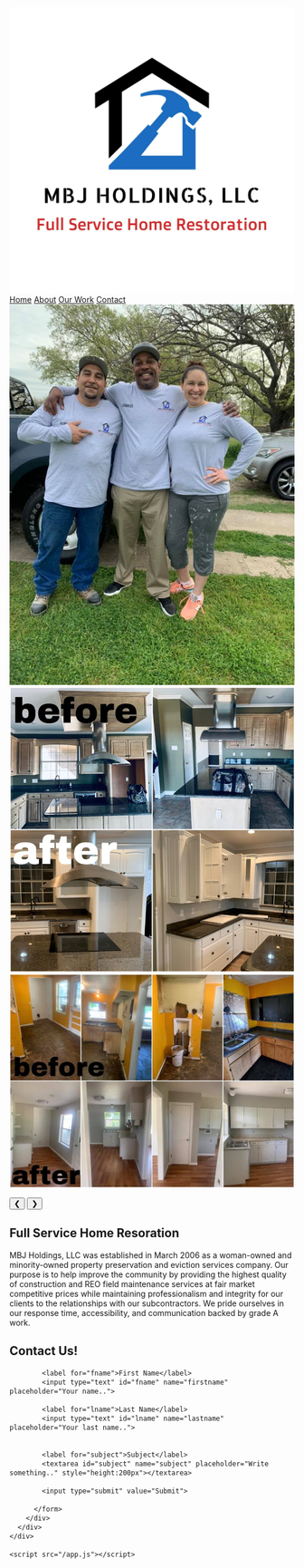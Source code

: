 <!DOCTYPE html>
<html lang="en">
  <head>
    <meta charset="UTF-8" />
    <meta name="viewport" content="width=device-width, initial-scale=1.0" />
    <link rel="stylesheet" href="/style.css" />
    <link href="https://fonts.googleapis.com/css2?family=Poppins:wght@400;700&display=swap" rel="stylesheet">
    <title>MBJ Holdings, LLC</title>
  </head>
  <body>
    <div class="container">
      <div id="header">
        <img id="logo" src="/img/main_img.jpg" alt="">
    </div>
      <div class="nav" id="navbar">
        <a href="#home">Home</a>
        <a href="#about">About</a>
        <a href="#ourwork">Our Work</a>
        <a href="#contact">Contact</a>
      </div>
      <div class="home" id="home">
        <div id="slideshow">
        <img class="pictures" src="/img/img_2.jpg" />
        <img class="pictures" src="/img/img_3.jpg" />
        <img class="pictures" src="/img/img_4.jpg" />
      
<button id="left" class="w3-button w3-display-left" onclick="plusDivs(-1)">&#10094;</button>
<button id="right" class="w3-button w3-display-right" onclick="plusDivs(+1)">&#10095;</button>
</div>
      </div>
      <div class="about" id="about">
        <h2>Full Service Home Resoration</h2><p>MBJ Holdings, LLC was established in March 2006 as a woman-owned and minority-owned property preservation and eviction services company. Our purpose is to help improve the community by providing the highest quality of construction and REO field maintenance services at fair market competitive prices while maintaining professionalism and integrity for our clients to the relationships with our subcontractors. We pride ourselves in our response time, accessibility, and communication backed by grade A work. </p>
      </div>
      <div class="ourwork" id="ourwork"></div>
      <div class="contact" id="contact">
        <h2>Contact Us!</h2>
        <div id="container-2">
          <form action="action_page.php">
        
            <label for="fname">First Name</label>
            <input type="text" id="fname" name="firstname" placeholder="Your name..">
        
            <label for="lname">Last Name</label>
            <input type="text" id="lname" name="lastname" placeholder="Your last name..">

        
            <label for="subject">Subject</label>
            <textarea id="subject" name="subject" placeholder="Write something.." style="height:200px"></textarea>
        
            <input type="submit" value="Submit">
        
          </form>
        </div>
      </div>
    </div>

    <script src="/app.js"></script>
  </body>
</html>
